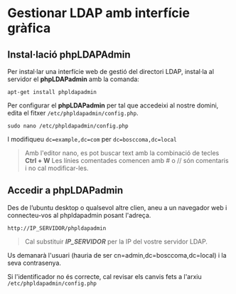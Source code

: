# Gestionar LDAP amb interfície gràfica

## Instal·lació phpLDAPAdmin

Per instal·lar una interfície web de gestió del directori LDAP, instal·la al servidor el **phpLDAPadmin** amb la comanda:

  `apt-get install phpldapadmin`

Per configurar el **phpLDAPadmin** per tal que accedeixi al nostre domini, edita el fitxer `/etc/phpldapadmin/config.php`.

  `sudo nano /etc/phpldapadmin/config.php`

I modifiqueu `dc=example,dc=com` per `dc=bosccoma,dc=local`

> Amb l'editor nano, es pot buscar text amb la combinació de tecles **Ctrl + W**
> Les línies comentades comencen amb # o // són comentaris i no cal modificar-les.

## Accedir a phpLDAPadmin

Des de l’ubuntu desktop o qualsevol altre clien, aneu a un navegador web i connecteu-vos al phpldapadmin posant l'adreça.

  `http://IP_SERVIDOR/phpldapadmin`
  
> Cal substituir _**IP_SERVIDOR**_ per la IP del vostre servidor LDAP.

Us demanarà l'usuari (hauria de ser cn=admin,dc=bosccoma,dc=local) i la seva contrasenya.

Si l'identificador no és correcte, cal revisar els canvis fets a l'arxiu `/etc/phpldapadmin/config.php`
